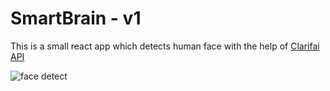 # SmartBrain - v1
This is a small react app which detects human face with the help of [Clarifai API](https://www.clarifai.com)

![face detect](https://i.imgur.com/WMkRJeC.png 'human face detect demo')
